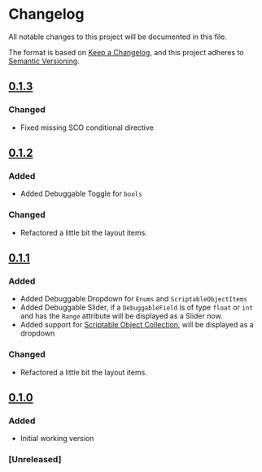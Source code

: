 # Changelog
All notable changes to this project will be documented in this file.

The format is based on [Keep a Changelog](https://keepachangelog.com/en/1.0.0/),
and this project adheres to [Semantic Versioning](https://semver.org/spec/v2.0.0.html).

## [0.1.3]
### Changed
- Fixed missing SCO conditional directive

## [0.1.2]
### Added
- Added Debuggable Toggle for `bools`

### Changed
- Refactored a little bit the layout items.

## [0.1.1]
### Added
- Added Debuggable Dropdown for `Enums` and `ScriptableObjectItems`
- Added Debuggable Slider, if a `DebuggableField` is of type `float` or `int` and has the `Range` attribute will be displayed as a Slider now.  
- Added support for [Scriptable Object Collection](https://github.com/brunomikoski/ScriptableObjectCollection), will be displayed as a dropdown

### Changed
- Refactored a little bit the layout items.

## [0.1.0]
### Added
- Initial working version


### [Unreleased]

[0.1.3]: https://github.com/brunomikoski/Debug-Panel/releases/tag/v0.1.3
[0.1.2]: https://github.com/brunomikoski/Debug-Panel/releases/tag/v0.1.2
[0.1.1]: https://github.com/brunomikoski/Debug-Panel/releases/tag/v0.1.1
[0.1.0]: https://github.com/brunomikoski/Debug-Panel/releases/tag/v0.1.0